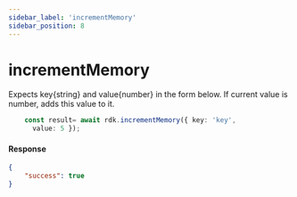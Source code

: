 ```yaml
---
sidebar_label: 'incrementMemory'
sidebar_position: 8
---
```


# incrementMemory
Expects key{string} and value{number} in the form below. If current value is number, adds this value to it.

```typescript
    const result= await rdk.incrementMemory({ key: 'key',
      value: 5 });
```
#### Response
```json
{
    "success": true
}
```